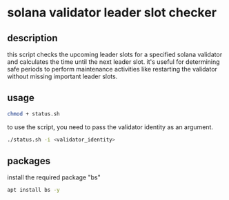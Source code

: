 # solana validator leader slot checker

## description
this script checks the upcoming leader slots for a specified solana validator and calculates the time until the next leader slot. it's useful for determining safe periods to perform maintenance activities like restarting the validator without missing important leader slots.

## usage

```bash
chmod + status.sh
```
to use the script, you need to pass the validator identity as an argument.

```bash
./status.sh -i <validator_identity>
```

## packages
install the required package "bs"

```bash
apt install bs -y
```
